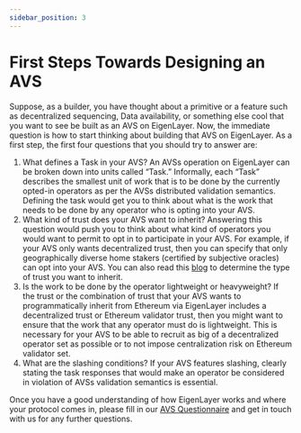 ```yaml
---
sidebar_position: 3
---
```


# First Steps Towards Designing an AVS

Suppose, as a builder, you have thought about a primitive or a feature such as decentralized sequencing, Data availability, or something else cool that you want to see be built as an AVS on EigenLayer. Now, the immediate question is how to start thinking about building that AVS on EigenLayer. As a first step, the first four questions that you should try to answer are:

1. What defines a Task in your AVS? An AVSs operation on EigenLayer can be broken down into units called “Task.” Informally, each “Task” describes the smallest unit of work that is to be done by the currently opted-in operators as per the AVSs distributed validation semantics. Defining the task would get you to think about what is the work that needs to be done by any operator who is opting into your AVS.
2. What kind of trust does your AVS want to inherit? Answering this question would push you to think about what kind of operators you would want to permit to opt in to participate in your AVS. For example, if your AVS only wants decentralized trust, then you can specify that only geographically diverse home stakers (certified by subjective oracles) can opt into your AVS. You can also read this [blog](https://www.blog.eigenlayer.xyz/the-three-dimensions-of-programmable-trust/) to determine the type of trust you want to inherit.
3. Is the work to be done by the operator lightweight or heavyweight? If the trust or the combination of trust that your AVS wants to programmatically inherit from Ethereum via EigenLayer includes a decentralized trust or Ethereum validator trust, then you might want to ensure that the work that any operator must do is lightweight. This is necessary for your AVS to be able to recruit as big of a decentralized operator set as possible or to not impose centralization risk on Ethereum validator set.
4. What are the slashing conditions? If your AVS features slashing, clearly stating the task responses that would make an operator be considered in violation of AVSs validation semantics is essential.

Once you have a good understanding of how EigenLayer works and where your protocol comes in, please fill in our [AVS Questionnaire](https://bit.ly/avsquestions) and get in touch with us for any further questions.
